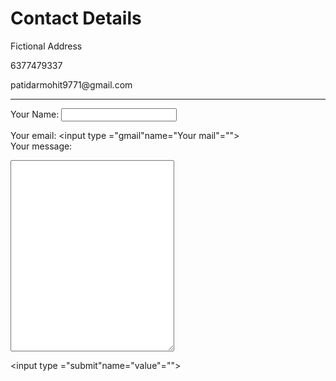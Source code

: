 <!DOCTYPE HTML >
<html>
<head>

<meta charset ="utf-8">
<title > Contact Me </title>
 </head>
  <body>
  <h1> Contact Details </h1>
  <p> Fictional Address </p>
  <p> 6377479337 </p>
  <p> patidarmohit9771@gmail.com </p>
  <hr>
<form  action ="mailto:patidarmohit9771@gmail.complete" method="post" enctype="text/plain">
  <label> Your Name:</label>
  <input type ="text"name="value"=""><br>

  <label>Your email:</label>
  <input type ="gmail"name="Your mail"=""><br>
  <label>Your message:</label><br>
  <textarea name="Yourname" rows="20" cols="30"></textarea> <br>
  <input type ="submit"name="value"=""><br>

</form>
</body>
</html>
